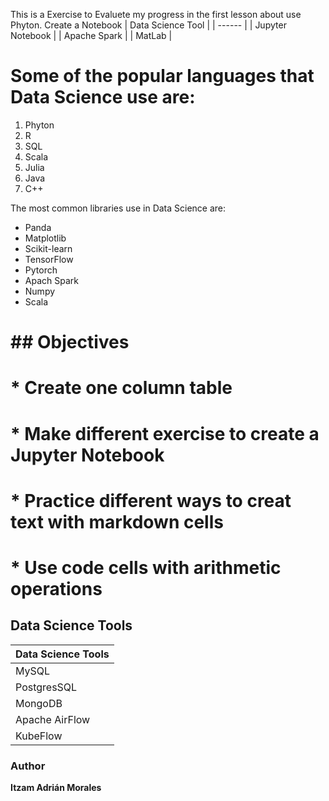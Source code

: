 This is a Exercise to Evaluete my progress in the first lesson about use Phyton. Create a Notebook 
| Data Science Tool |
| ------ |
| Jupyter Notebook |
| Apache Spark |
| MatLab |

# Some of the popular languages that Data Science use are:
 1. Phyton
2. R
3. SQL
4. Scala
5. Julia
6. Java
7. C++

The most common libraries use in Data Science are:
* Panda
* Matplotlib
* Scikit-learn
* TensorFlow
* Pytorch
* Apach Spark
* Numpy
* Scala
  

# ## **Objectives**
# * Create one column table
# * Make different exercise to create a Jupyter Notebook
# * Practice different ways to creat text with markdown cells
# * Use code cells with arithmetic operations

## Data Science Tools
| Data Science Tools |
|--------------------|
| MySQL|
| PostgresSQL|
| MongoDB|
|Apache AirFlow|
|KubeFlow|

### Author 
**Itzam Adrián Morales**
